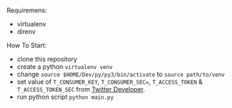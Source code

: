 Requiremens:
- virtualenv
- direnv

How To Start:
- clone this repository
- create a python `virtualenv venv`
- change `source $HOME/Dev/py/py3/bin/activate` to `source path/to/venv`
- set value of `T_CONSUMER_KEY`, `T_CONSUMER_SEC=`, `T_ACCESS_TOKEN` & `T_ACCESS_TOKEN_SEC` from [Twitter Developer](https://developer.twitter.com/en/apps).
- run python script `python main.py`
